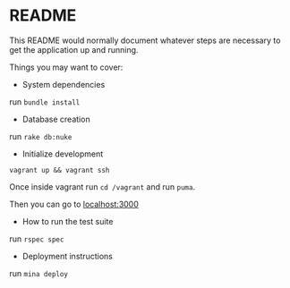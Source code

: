 # README

This README would normally document whatever steps are necessary to get the
application up and running.

Things you may want to cover:

* System dependencies

run `bundle install`

* Database creation

run `rake db:nuke`

* Initialize development

`vagrant up && vagrant ssh`

Once inside vagrant run `cd /vagrant` and run `puma`.

Then you can go to [localhost:3000](http://localhost:3000)

* How to run the test suite

run `rspec spec`

* Deployment instructions

run `mina deploy`

